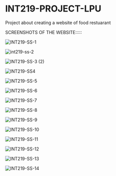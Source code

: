 # INT219-PROJECT-LPU
Project about creating a website of food restuarant


SCREENSHOTS OF THE WEBSITE:::::

![INT219-SS-1](https://github.com/NITISHREDDY-457/INT219-PROJECT-LPU/assets/103503915/28162e04-b87b-43fa-acde-69ba0db7ab29)

![int219-ss-2](https://github.com/NITISHREDDY-457/INT219-PROJECT-LPU/assets/103503915/929d1f9f-6887-459d-8336-b8276c6d4f21)


![INT219-SS-3 (2)](https://github.com/NITISHREDDY-457/INT219-PROJECT-LPU/assets/103503915/720b4e87-7fbe-435c-952b-c219fd4c5090)


![INT219-SS4](https://github.com/NITISHREDDY-457/INT219-PROJECT-LPU/assets/103503915/f1ee38ac-6bd4-46ef-95c8-3e01c208d545)

![INT219-SS-5](https://github.com/NITISHREDDY-457/INT219-PROJECT-LPU/assets/103503915/5c77b733-82b8-4301-9f1f-958893f4f356)

![INT219-SS-6](https://github.com/NITISHREDDY-457/INT219-PROJECT-LPU/assets/103503915/d4e8c156-5263-48d7-9be6-87027b613e77)

![INT219-SS-7](https://github.com/NITISHREDDY-457/INT219-PROJECT-LPU/assets/103503915/3cb038b9-1c18-486a-8c16-c41d6528342b)

![INT219-SS-8](https://github.com/NITISHREDDY-457/INT219-PROJECT-LPU/assets/103503915/a3ac55b6-606d-45a0-899d-402250c4ef6f)

![INT219-SS-9](https://github.com/NITISHREDDY-457/INT219-PROJECT-LPU/assets/103503915/8d46ad7e-9b49-4957-b3d6-dd3c91bf44ad)

![INT219-SS-10](https://github.com/NITISHREDDY-457/INT219-PROJECT-LPU/assets/103503915/c6893536-17f5-4bd6-b57c-3cc5bc8b3443)


![INT219-SS-11](https://github.com/NITISHREDDY-457/INT219-PROJECT-LPU/assets/103503915/4d6711e0-0e32-4854-92a3-2af06f0d2072)

![INT219-SS-12](https://github.com/NITISHREDDY-457/INT219-PROJECT-LPU/assets/103503915/eb7f2bf2-e736-449a-a290-828abc516498)

![INT219-SS-13](https://github.com/NITISHREDDY-457/INT219-PROJECT-LPU/assets/103503915/081ecbee-872b-4678-9944-e631678a5a21)

![INT219-SS-14](https://github.com/NITISHREDDY-457/INT219-PROJECT-LPU/assets/103503915/33bc267d-d53a-4910-9cfe-98564ee4882e)




